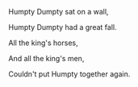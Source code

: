 Humpty Dumpty sat on a wall,

Humpty Dumpty had a great fall.

All the king's horses,

And all the king's men,

Couldn't put Humpty together again.

